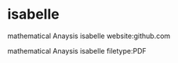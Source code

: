 # isabelle

mathematical Anaysis       isabelle           website:github.com

mathematical Anaysis       isabelle     filetype:PDF










































